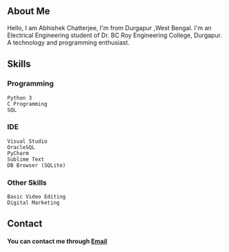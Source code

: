 ## About Me

Hello, I am Abhishek Chatterjee, I'm from Durgapur ,West Bengal. I'm an Electrical Engineering student of Dr. BC Roy Engineering College, Durgapur.
A technology and programming enthusiast.


## Skills
  ### Programming 
    Python 3
    C Programming 
    SQL
  ### IDE
    Visual Studio
    OracleSQL
    PyCharm
    Sublime Text
    DB Browser (SQLite)
   ### Other Skills
    Basic Video Editing
    Digital Marketing

## Contact

#### You can contact me through [Email](mailto:abhishekchatterjee59@protonmail.com) 
